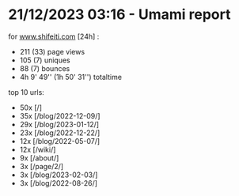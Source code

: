 # 21/12/2023 03:16 - Umami report
for www.shifeiti.com [24h] :

 - 211 (33) page views
 - 105 (7) uniques
 - 88 (7) bounces
 - 4h 9' 49'' (1h 50' 31'') totaltime


top 10 urls:
 - 50x [/]
 - 35x [/blog/2022-12-09/]
 - 29x [/blog/2023-01-12/]
 - 23x [/blog/2022-12-22/]
 - 12x [/blog/2022-05-07/]
 - 12x [/wiki/]
 - 9x [/about/]
 - 3x [/page/2/]
 - 3x [/blog/2023-02-03/]
 - 3x [/blog/2022-08-26/]


